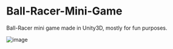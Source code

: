 # Ball-Racer-Mini-Game
Ball-Racer mini game made in Unity3D, mostly for fun purposes.

![image](https://imgur.com/Kku3UgF)
